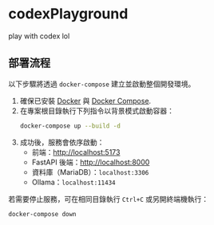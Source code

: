 # codexPlayground
play with codex lol

## 部署流程

以下步驟將透過 `docker-compose` 建立並啟動整個開發環境。

1. 確保已安裝 [Docker](https://www.docker.com/) 與 [Docker Compose](https://docs.docker.com/compose/).
2. 在專案根目錄執行下列指令以背景模式啟動容器：
   ```bash
   docker-compose up --build -d
   ```
3. 成功後，服務會依序啟動：
   - 前端：<http://localhost:5173>
   - FastAPI 後端：<http://localhost:8000>
   - 資料庫（MariaDB）：`localhost:3306`
   - Ollama：`localhost:11434`

若需要停止服務，可在相同目錄執行 `Ctrl+C` 或另開終端機執行：
```bash
docker-compose down
```
